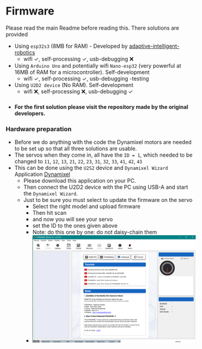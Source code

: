# Firmware
Please read the main Readme before reading this. 
There solutions are provided 
- Using `esp32s3` (8MB for RAM) - Developed by [adaptive-intelligent-robotics](https://github.com/adaptive-intelligent-robotics/Qutee_v2)
  - wifi ✓, self-processing ✓, usb-debugging ❌
- Using `Arduino Uno` and potentially wifi `Nano-esp32` (very powerful at 16MB of RAM for a microcontroller). Self-development
  - wifi ✓, self-processing ✓, usb-debugging -testing
- Using `U2D2 device` (No RAM). Self-development
  - wifi ❌, self-processing ❌, usb-debugging ✓
###
- #### For the first solution please visit the repository made by the original developers.

### Hardware preparation 

- Before we do anything with the code the Dynamixel motors are needed to be set up so that all three solutions are usable.
- The servos when they come in, all have the `ID = 1`, which needed to be changed to `11`, `12`, `13`, `21`, `22`, `23`, `31`, `32`, `33`, `41`, `42`, `43`
- This can be done using the `U2S2` device and `Dynamixel Wizard` Application [Dynamixel](https://emanual.robotis.com/docs/en/software/dynamixel/dynamixel_wizard2/)
  - Please download this application on your PC.
  - Then connect the U2D2 device with the PC using USB-A and start the `Dynamixel Wizard`.
  - Just to be sure you must select to update the firmware on the servo
    - Select the right model and upload firmware
    - Then hit scan 
    - and now you will see your servo
    - set the ID to the ones given above
    - Note: do this one by one: do not daisy-chain them 
    - ![Wizard](snp.png)
    


